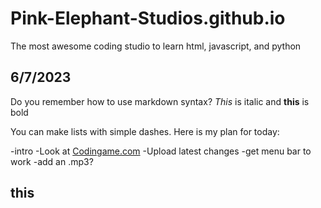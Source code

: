 # Pink-Elephant-Studios.github.io
The most awesome coding studio to learn html, javascript, and python

## 6/7/2023

Do you remember how to use markdown syntax? *This* is italic and **this** is bold

You can make lists with simple dashes. Here is my plan for today:

-intro
-Look at [Codingame.com](codingame.com)
-Upload latest changes
-get menu bar to work
-add an .mp3?































## this
